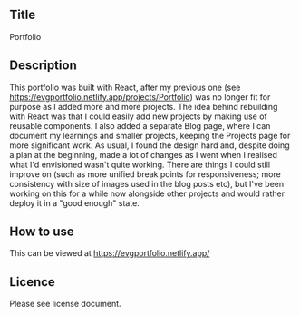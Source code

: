 ## Title
Portfolio

## Description 
This portfolio was built with React, after my previous one (see https://evgportfolio.netlify.app/projects/Portfolio) was no longer fit for purpose as I added more and more projects. The idea behind rebuilding with React was that I could easily add new projects by making use of reusable components. I also added a separate Blog page, where I can document my learnings and smaller projects, keeping the Projects page for more significant work.
As usual, I found the design hard and, despite doing a plan at the beginning, made a lot of changes as I went when I realised what I'd envisioned wasn't quite working. There are things I could still improve on (such as more unified break points for responsiveness; more consistency with size of images used in the blog posts etc), but I've been working on this for a while now alongside other projects and would rather deploy it in a "good enough" state.

## How to use
This can be viewed at https://evgportfolio.netlify.app/

## Licence
Please see license document.

